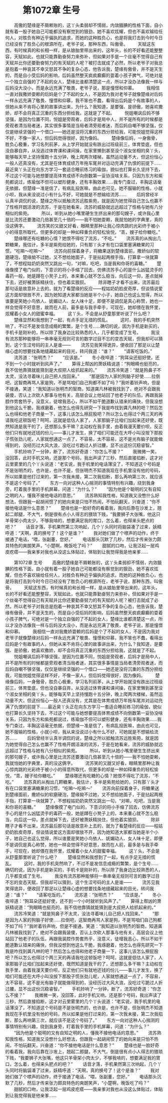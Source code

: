 # 　　第1072章 生号
　　高傲的楚缘是不屑赖账的，这丫头柔弱却不懦弱，内敛腼腆的性格下面，自小就有着一股子她自己可能都没有察觉到的狠劲，她不喜欢炫耀，但也不喜欢输给任何人，对胜负有种近乎偏执的追求，而她的这种胜负心，也是将我打击到今时今日已经没有了胜负心的根源所在，老爷子说，那种东西，叫傲骨。
　　天赋这东西，有时候真的和长相一样，是从娘胎里带出来的，这年头，长的不好看还能整整容，天赋如此，也就只能靠勤奋努力来弥补，但如果对手是一个丝毫不觉得自己有天赋并比你还要勤奋努力的有天赋的人呢？被打击就成了必然，所以老爷子对我总是抱着一种哀其不幸又怒其不争的复杂心态，他告诉我，楚缘有傲骨，并不是天生的，而是自小受后妈的影响，后妈虽然整天疯疯癫癫的耍着小孩子脾气，可绝对是一个独立自强的了不起的女人，楚缘比谁都清楚这一点，所以才没办法像我一样与后妈没大没小，而是永远充满了敬畏，老爷子说，那是憧憬和仰慕。
　　我相信一直对我撒娇耍赖的后妈是个了不起的女人，不是因为我对老爷子就像楚缘对后妈一样永远充满了敬畏、憧憬和仰慕，我不笨也不蠢，看得出后妈是个有故事的人，但她从来不肯将心里的故事讲出来，为什么？我知道，是要强、是骄傲，她喜欢撒娇，却不会将真正沉重的东西分担给我，这就是了不起。
　　悦姐嘲讽后妈不够坚强，是因为位置不同，悦姐是旁观者，后妈才是局中人，并不是所有的时候都是旁观者清当局者迷，其实很多事情是当局者清旁观者迷，而后妈自嘲不够坚强，仅仅是继续坚强的一个借口——她还是没将沉重的东西分担给我，可能悦姐觉得这样不好，不像一家人，但后妈觉得很好，因为像妈。
　　楚缘像后妈，一身傲骨，胜负心极重，学习名列前茅，从上学开始就没有跌出过班级前三，体育垫底，但也没自暴自弃，从没逃过体育课和课间操，在家里懒到甚至没个淑女坐相的臭丫头，能够每天早上坚持慢跑十五分钟，晚上爬两次楼梯，虽然运动量不大，但这份恒心一般人还真没有，尤其是在体育成绩万年拖车尾并对运动充满了仇恨的前提下……最近臭丫头正在向东方学习一套适合睡前练习的瑜伽，貌似也打算长久坚持下去，不过这个可能与她想要提高体育成绩不向倒数第一妥协没啥关系，只因为东方和紫苑都说过，练瑜伽不但可以塑形健身，还有丰胸效果……我专门查过，丰胸这话毫无依据，但楚缘一准是信了，有病乱投医嘛，由此也可见，她不服输的性格，小就小呗，我从来没说过小有什么不好，可她就是不想输给流苏……
　　后妈曾经半认真半调侃的说，楚缘之所以抵触流苏远胜紫苑，就是因为她觉得自己怎么也赢不了性格开朗活泼的流苏，于是在她看来，流苏的威胁就远远超过了性格与她有八分相似的紫苑。
　　所以，听到从她小嘴里硬生生挤出来的那句嫂子，或许我心里是比流苏还要激动几倍甚至几十倍的——我不怕她耍赖，我就怕她的字典里，真的没这俩字。
　　流苏笑的又甜又好看，眼睛里那种让我心惊肉跳的光彩终于被小小的得意所取代，但更多的却是一种如释重负的轻松愉悦，“乖，嫂子给你糖吃。”
　　楚缘哪还有吃糖的心情？她恨不得吃了流苏，“不吃。”
　　流苏真的从掏出几颗糖果，我估计，多半是紫苑给她的，只有那丫头才有在口袋里塞满糖果的习惯，“吃嘛～吃嘛～”
　　流苏向前探着身子，将糖果送到楚缘面前，撒娇似的软磨硬泡，楚缘拗不过她，又不想给她面子，于是拈起两根手指，打算拿一块就算了，不想程姑奶奶突然又跳出一句，“对嘛，吃吧，当是我和你哥的喜糖。”
　　楚缘像摸了电门似的，下意识的将小手缩了回去，仿佛流苏手心的是什么凶猛烫手的毒药一般，她是蹲在小凳子上的，本来重心就不怎么稳当，向后这一仰，差点就掉下去，还好被萧妖精扶住，但也着实狼狈。
　　除非瞎子才看不出来，流苏最后那句话是故意补上去的，就为了看楚缘的反应——程姑奶奶脸皮奇厚，但谈情说爱这方面却很放不开，因为她知道大家都当她是半个小子，她自己也这么觉得，所以谁要是笑她小鸟依人、妩媚动人、女人味十足，即便不是调侃是真心称赞，她也一样会觉得不好意思，故而在人前，最多是与我手牵手，可现在，她却偎在我怀里，炫耀着小女人的甜蜜幸福。
　　这丫头，不会是从舒童那里听说了什么吧？
　　楚缘显然和我想到了一起，有点手足无措的慌乱。
　　这时，我的手机突然响了，不过不是发信息成瘾的繁繁，是个生号……确切的说，因为手机是新买的，手机卡是刚补的，所以除了我身边比较熟悉的人，几乎都变成了生号。
　　我没有流苏那种能够将一串串毫无规则可言的数字过目不忘的变态天赋，但我却可以猜到，这个生涩号码的主人是谁——
　　流苏见我笑得诡异，便收回了那足以让楚缘心虚的想要找条地缝藏起来的目光，转问我道：“谁？”
　　“请客吃饭的。”
　　流苏道：“张明杰？”
　　“应该是。”
　　冬小夜啐道：“狗耳朵还挺好使，还不到一个小时就听到风声了。”
　　算得上帮凶的萧妖精说道：“狗眼睛也挺亮的，我不信他靠猜就能猜到是大叔把人给抓起来的。”
　　流苏冷笑道：“就是狗鼻子不太灵，没法寻着味儿自己把人找回来。”
　　“那是因为人家的狗脑子好使……拉倒吧，这智商再骂人家是狗，不是骂咱们自己狗都不如了吗？”我听着铃声响，但是不接通，笑道：“我知道以张明杰的智商，知道龚凡林被我找到了，绝对不会跟我装傻，否认上次砍人那事与他有关，高层会议上他站回了他老子的队伍，再跟我装腔作势套热乎，没意义，徒增我恶心，所以不如干脆道歉认错来的痛快，但我没想到他这么干脆，我琢磨着，他怎么也得先研究一下我是咋找到龚凡林的吧？然后怎么也得和他老子商量一下，这事儿该怎么擦屁股吧？所以怎么也得过个两三天的再请我吃这顿饭吧？呵呵，这就是低估人家了，人家那脑子比咱们加起来还好使，既然知道是我干的了，还想那么多干嘛？主动权在我手里，由着我漫天要价呗，反正他们只有就地还钱的份儿——事儿才发生，换了咱们可能还在大呼小叫没按下那股子慌张劲儿呢，人家就想通这一点了，不容易，太不容易，这不是光有脑子就能做得到的，没经历过大风大浪，没吃过亏跪过人折过腰，显不出这份沉稳睿智。”
　　手机铃响了一分钟，断了，流苏好奇道：“你怎么不接？”
　　我微微一笑，没回答，此时手机又响，还是那个号码，我出声读了三秒，然后直接掐断，这才对云里雾里的几个丫头说道：“老实说，我手机里的电话薄没了，不知道这个号码是不是张明杰的，也许是，也许不是，但张明杰不知道我现在手机里没有他的号码，所以如果是他打过来的，第一次我未接，第二次我掐断，那么再响第三次，就应该不是这个号码了。”
　　东方一向对这种人心揣测的事情特别有兴趣，绕到我身旁，盯着我手里的手机屏幕，问道：“为什么？”
　　“因为他是个聪明的又有自知之明的人，懂我不接他电话的意思。”
　　流苏熟知我性格，知道我又没憋什么好想法，但跟我一起胡闹惯了的她向来是只怕不热闹，不怕玩翻天，兴奋道：“你不接他电话是什么意思？”
　　楚缘也是一脸好奇的看着我，我向后靠在沙发上，翘起二郎腿，不大气，倒是很有点小人得志的猥琐下贱，“我要狮子大张嘴，他这只羊骨架小肉太少，不够我啃的，想要满足我的胃口，怎么着，也得来头肥点的吧？”
　　话音才落，手机果然第三次响起，几个丫头同时将脑袋凑了过来，妖精呼道：“天啊，真的换号了！这个是谁？”
　　我对她们做了个噤声的动作，终于接通了电话，“喂，张副董，您好。”
　　电话那头沉默了几秒，然后才传来张力颇具特色的爽朗笑声，“小楚啊，晚饭吃了吗？”
　　甜腻的口吻，让我泛起一层鸡皮疙瘩——我亲爹对我也从没这么体贴过，体贴到让我觉得我是他亲爹……

　　第1072章 生号
　　高傲的楚缘是不屑赖账的，这丫头柔弱却不懦弱，内敛腼腆的性格下面，自小就有着一股子她自己可能都没有察觉到的狠劲，她不喜欢炫耀，但也不喜欢输给任何人，对胜负有种近乎偏执的追求，而她的这种胜负心，也是将我打击到今时今日已经没有了胜负心的根源所在，老爷子说，那种东西，叫傲骨。
　　天赋这东西，有时候真的和长相一样，是从娘胎里带出来的，这年头，长的不好看还能整整容，天赋如此，也就只能靠勤奋努力来弥补，但如果对手是一个丝毫不觉得自己有天赋并比你还要勤奋努力的有天赋的人呢？被打击就成了必然，所以老爷子对我总是抱着一种哀其不幸又怒其不争的复杂心态，他告诉我，楚缘有傲骨，并不是天生的，而是自小受后妈的影响，后妈虽然整天疯疯癫癫的耍着小孩子脾气，可绝对是一个独立自强的了不起的女人，楚缘比谁都清楚这一点，所以才没办法像我一样与后妈没大没小，而是永远充满了敬畏，老爷子说，那是憧憬和仰慕。
　　我相信一直对我撒娇耍赖的后妈是个了不起的女人，不是因为我对老爷子就像楚缘对后妈一样永远充满了敬畏、憧憬和仰慕，我不笨也不蠢，看得出后妈是个有故事的人，但她从来不肯将心里的故事讲出来，为什么？我知道，是要强、是骄傲，她喜欢撒娇，却不会将真正沉重的东西分担给我，这就是了不起。
　　悦姐嘲讽后妈不够坚强，是因为位置不同，悦姐是旁观者，后妈才是局中人，并不是所有的时候都是旁观者清当局者迷，其实很多事情是当局者清旁观者迷，而后妈自嘲不够坚强，仅仅是继续坚强的一个借口——她还是没将沉重的东西分担给我，可能悦姐觉得这样不好，不像一家人，但后妈觉得很好，因为像妈。
　　楚缘像后妈，一身傲骨，胜负心极重，学习名列前茅，从上学开始就没有跌出过班级前三，体育垫底，但也没自暴自弃，从没逃过体育课和课间操，在家里懒到甚至没个淑女坐相的臭丫头，能够每天早上坚持慢跑十五分钟，晚上爬两次楼梯，虽然运动量不大，但这份恒心一般人还真没有，尤其是在体育成绩万年拖车尾并对运动充满了仇恨的前提下……最近臭丫头正在向东方学习一套适合睡前练习的瑜伽，貌似也打算长久坚持下去，不过这个可能与她想要提高体育成绩不向倒数第一妥协没啥关系，只因为东方和紫苑都说过，练瑜伽不但可以塑形健身，还有丰胸效果……我专门查过，丰胸这话毫无依据，但楚缘一准是信了，有病乱投医嘛，由此也可见，她不服输的性格，小就小呗，我从来没说过小有什么不好，可她就是不想输给流苏……
　　后妈曾经半认真半调侃的说，楚缘之所以抵触流苏远胜紫苑，就是因为她觉得自己怎么也赢不了性格开朗活泼的流苏，于是在她看来，流苏的威胁就远远超过了性格与她有八分相似的紫苑。
　　所以，听到从她小嘴里硬生生挤出来的那句嫂子，或许我心里是比流苏还要激动几倍甚至几十倍的——我不怕她耍赖，我就怕她的字典里，真的没这俩字。
　　流苏笑的又甜又好看，眼睛里那种让我心惊肉跳的光彩终于被小小的得意所取代，但更多的却是一种如释重负的轻松愉悦，“乖，嫂子给你糖吃。”
　　楚缘哪还有吃糖的心情？她恨不得吃了流苏，“不吃。”
　　流苏真的从掏出几颗糖果，我估计，多半是紫苑给她的，只有那丫头才有在口袋里塞满糖果的习惯，“吃嘛～吃嘛～”
　　流苏向前探着身子，将糖果送到楚缘面前，撒娇似的软磨硬泡，楚缘拗不过她，又不想给她面子，于是拈起两根手指，打算拿一块就算了，不想程姑奶奶突然又跳出一句，“对嘛，吃吧，当是我和你哥的喜糖。”
　　楚缘像摸了电门似的，下意识的将小手缩了回去，仿佛流苏手心的是什么凶猛烫手的毒药一般，她是蹲在小凳子上的，本来重心就不怎么稳当，向后这一仰，差点就掉下去，还好被萧妖精扶住，但也着实狼狈。
　　除非瞎子才看不出来，流苏最后那句话是故意补上去的，就为了看楚缘的反应——程姑奶奶脸皮奇厚，但谈情说爱这方面却很放不开，因为她知道大家都当她是半个小子，她自己也这么觉得，所以谁要是笑她小鸟依人、妩媚动人、女人味十足，即便不是调侃是真心称赞，她也一样会觉得不好意思，故而在人前，最多是与我手牵手，可现在，她却偎在我怀里，炫耀着小女人的甜蜜幸福。
　　这丫头，不会是从舒童那里听说了什么吧？
　　楚缘显然和我想到了一起，有点手足无措的慌乱。
　　这时，我的手机突然响了，不过不是发信息成瘾的繁繁，是个生号……确切的说，因为手机是新买的，手机卡是刚补的，所以除了我身边比较熟悉的人，几乎都变成了生号。
　　我没有流苏那种能够将一串串毫无规则可言的数字过目不忘的变态天赋，但我却可以猜到，这个生涩号码的主人是谁——
　　流苏见我笑得诡异，便收回了那足以让楚缘心虚的想要找条地缝藏起来的目光，转问我道：“谁？”
　　“请客吃饭的。”
　　流苏道：“张明杰？”
　　“应该是。”
　　冬小夜啐道：“狗耳朵还挺好使，还不到一个小时就听到风声了。”
　　算得上帮凶的萧妖精说道：“狗眼睛也挺亮的，我不信他靠猜就能猜到是大叔把人给抓起来的。”
　　流苏冷笑道：“就是狗鼻子不太灵，没法寻着味儿自己把人找回来。”
　　“那是因为人家的狗脑子好使……拉倒吧，这智商再骂人家是狗，不是骂咱们自己狗都不如了吗？”我听着铃声响，但是不接通，笑道：“我知道以张明杰的智商，知道龚凡林被我找到了，绝对不会跟我装傻，否认上次砍人那事与他有关，高层会议上他站回了他老子的队伍，再跟我装腔作势套热乎，没意义，徒增我恶心，所以不如干脆道歉认错来的痛快，但我没想到他这么干脆，我琢磨着，他怎么也得先研究一下我是咋找到龚凡林的吧？然后怎么也得和他老子商量一下，这事儿该怎么擦屁股吧？所以怎么也得过个两三天的再请我吃这顿饭吧？呵呵，这就是低估人家了，人家那脑子比咱们加起来还好使，既然知道是我干的了，还想那么多干嘛？主动权在我手里，由着我漫天要价呗，反正他们只有就地还钱的份儿——事儿才发生，换了咱们可能还在大呼小叫没按下那股子慌张劲儿呢，人家就想通这一点了，不容易，太不容易，这不是光有脑子就能做得到的，没经历过大风大浪，没吃过亏跪过人折过腰，显不出这份沉稳睿智。”
　　手机铃响了一分钟，断了，流苏好奇道：“你怎么不接？”
　　我微微一笑，没回答，此时手机又响，还是那个号码，我出声读了三秒，然后直接掐断，这才对云里雾里的几个丫头说道：“老实说，我手机里的电话薄没了，不知道这个号码是不是张明杰的，也许是，也许不是，但张明杰不知道我现在手机里没有他的号码，所以如果是他打过来的，第一次我未接，第二次我掐断，那么再响第三次，就应该不是这个号码了。”
　　东方一向对这种人心揣测的事情特别有兴趣，绕到我身旁，盯着我手里的手机屏幕，问道：“为什么？”
　　“因为他是个聪明的又有自知之明的人，懂我不接他电话的意思。”
　　流苏熟知我性格，知道我又没憋什么好想法，但跟我一起胡闹惯了的她向来是只怕不热闹，不怕玩翻天，兴奋道：“你不接他电话是什么意思？”
　　楚缘也是一脸好奇的看着我，我向后靠在沙发上，翘起二郎腿，不大气，倒是很有点小人得志的猥琐下贱，“我要狮子大张嘴，他这只羊骨架小肉太少，不够我啃的，想要满足我的胃口，怎么着，也得来头肥点的吧？”
　　话音才落，手机果然第三次响起，几个丫头同时将脑袋凑了过来，妖精呼道：“天啊，真的换号了！这个是谁？”
　　我对她们做了个噤声的动作，终于接通了电话，“喂，张副董，您好。”
　　电话那头沉默了几秒，然后才传来张力颇具特色的爽朗笑声，“小楚啊，晚饭吃了吗？”
　　甜腻的口吻，让我泛起一层鸡皮疙瘩——我亲爹对我也从没这么体贴过，体贴到让我觉得我是他亲爹……
